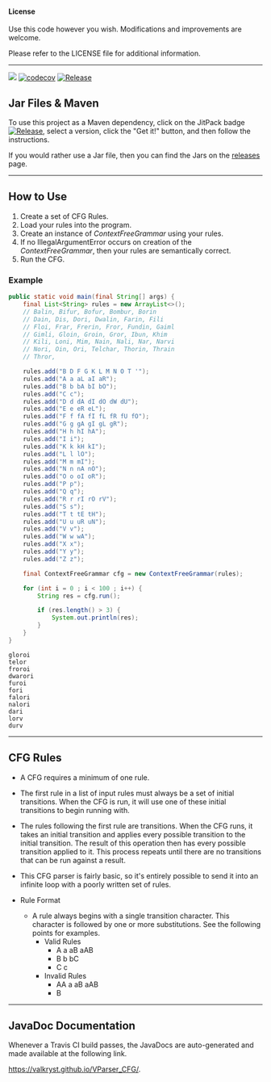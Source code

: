 #### License

Use this code however you wish. Modifications and improvements are welcome.

Please refer to the LICENSE file for additional information.

---

![](https://travis-ci.org/Valkryst/VParser_CFG.svg?branch=master) [![codecov](https://codecov.io/gh/Valkryst/VParser_CFG/branch/master/graph/badge.svg)](https://codecov.io/gh/Valkryst/VParser_CFG) [![Release](https://jitpack.io/v/Valkryst/VParser_CFG.svg)](https://jitpack.io/#Valkryst/VParser_CFG)

## Jar Files & Maven

To use this project as a Maven dependency, click on the JitPack badge [![Release](https://jitpack.io/v/Valkryst/VParser_CFG.svg)](https://jitpack.io/#Valkryst/VParser_CFG), select a version, click the "Get it!" button, and then follow the instructions.

If you would rather use a Jar file, then you can find the Jars on the [releases](https://github.com/Valkryst/VParser_CFG/releases) page.


---

## How to Use

1. Create a set of CFG Rules.
2. Load your rules into the program.
3. Create an instance of *ContextFreeGrammar* using your rules.
4. If no IllegalArgumentError occurs on creation of the *ContextFreeGrammar*, then your rules are semantically correct.
5. Run the CFG.

### Example

```java
public static void main(final String[] args) {
    final List<String> rules = new ArrayList<>();
    // Balin, Bifur, Bofur, Bombur, Borin
    // Dain, Dis, Dori, Dwalin, Farin, Fili
    // Floi, Frar, Frerin, Fror, Fundin, Gaiml
    // Gimli, Gloin, Groin, Gror, Ibun, Khim
    // Kili, Loni, Mim, Nain, Nali, Nar, Narvi
    // Nori, Oin, Ori, Telchar, Thorin, Thrain
    // Thror,

    rules.add("B D F G K L M N O T '");
    rules.add("A a aL aI aR");
    rules.add("B b bA bI bO");
    rules.add("C c");
    rules.add("D d dA dI dO dW dU");
    rules.add("E e eR eL");
    rules.add("F f fA fI fL fR fU fO");
    rules.add("G g gA gI gL gR");
    rules.add("H h hI hA");
    rules.add("I i");
    rules.add("K k kH kI");
    rules.add("L l lO");
    rules.add("M m mI");
    rules.add("N n nA nO");
    rules.add("O o oI oR");
    rules.add("P p");
    rules.add("Q q");
    rules.add("R r rI rO rV");
    rules.add("S s");
    rules.add("T t tE tH");
    rules.add("U u uR uN");
    rules.add("V v");
    rules.add("W w wA");
    rules.add("X x");
    rules.add("Y y");
    rules.add("Z z");

    final ContextFreeGrammar cfg = new ContextFreeGrammar(rules);

    for (int i = 0 ; i < 100 ; i++) {
        String res = cfg.run();

        if (res.length() > 3) {
            System.out.println(res);
        }
    }
}
```
```
gloroi
telor
froroi
dwarori
furoi
fori
falori
nalori
dari
lorv
durv
```

---

## CFG Rules

* A CFG requires a minimum of one rule.

* The first rule in a list of input rules must always be a set of initial transitions. When the CFG is run, it will use one of these initial transitions to begin running with.

* The rules following the first rule are transitions. When the CFG runs, it takes an initial transition and applies every possible transition to the initial transition. The result of this operation then has every possible transition applied to it. This process repeats until there are no transitions that can be run against a result.

* This CFG parser is fairly basic, so it's entirely possible to send it into an infinite loop with a poorly written set of rules.

* Rule Format
  * A rule always begins with a single transition character. This character is followed by one or more substitutions. See the following points for examples.
    * Valid Rules
      * A a aB aAB
      * B b bC
      * C c
    * Invalid Rules
      * AA a aB aAB
      * B
---

## JavaDoc Documentation

Whenever a Travis CI build passes, the JavaDocs are auto-generated and made available at the following link.

https://valkryst.github.io/VParser_CFG/.